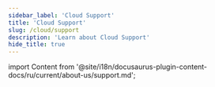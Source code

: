 ```yaml
---
sidebar_label: 'Cloud Support'
title: 'Cloud Support'
slug: /cloud/support
description: 'Learn about Cloud Support'
hide_title: true
---
```


import Content from '@site/i18n/docusaurus-plugin-content-docs/ru/current/about-us/support.md';

<Content />

